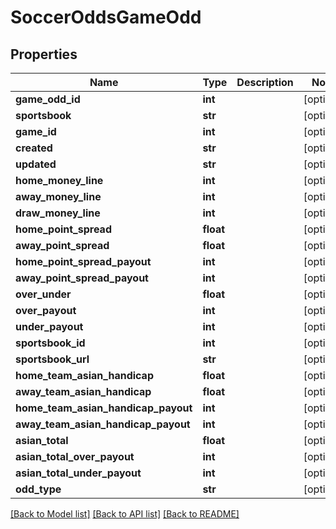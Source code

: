 # SoccerOddsGameOdd

## Properties
Name | Type | Description | Notes
------------ | ------------- | ------------- | -------------
**game_odd_id** | **int** |  | [optional] 
**sportsbook** | **str** |  | [optional] 
**game_id** | **int** |  | [optional] 
**created** | **str** |  | [optional] 
**updated** | **str** |  | [optional] 
**home_money_line** | **int** |  | [optional] 
**away_money_line** | **int** |  | [optional] 
**draw_money_line** | **int** |  | [optional] 
**home_point_spread** | **float** |  | [optional] 
**away_point_spread** | **float** |  | [optional] 
**home_point_spread_payout** | **int** |  | [optional] 
**away_point_spread_payout** | **int** |  | [optional] 
**over_under** | **float** |  | [optional] 
**over_payout** | **int** |  | [optional] 
**under_payout** | **int** |  | [optional] 
**sportsbook_id** | **int** |  | [optional] 
**sportsbook_url** | **str** |  | [optional] 
**home_team_asian_handicap** | **float** |  | [optional] 
**away_team_asian_handicap** | **float** |  | [optional] 
**home_team_asian_handicap_payout** | **int** |  | [optional] 
**away_team_asian_handicap_payout** | **int** |  | [optional] 
**asian_total** | **float** |  | [optional] 
**asian_total_over_payout** | **int** |  | [optional] 
**asian_total_under_payout** | **int** |  | [optional] 
**odd_type** | **str** |  | [optional] 

[[Back to Model list]](../README.md#documentation-for-models) [[Back to API list]](../README.md#documentation-for-api-endpoints) [[Back to README]](../README.md)


